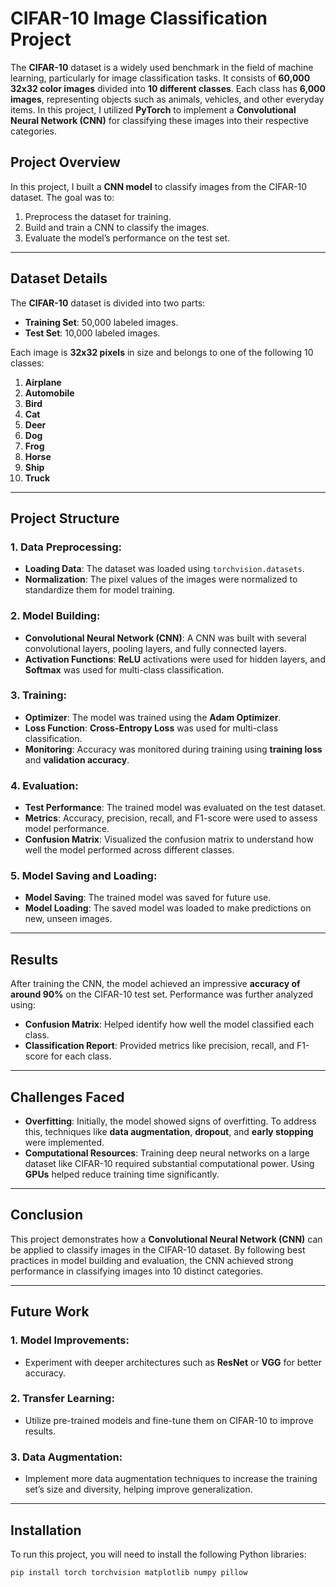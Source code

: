 # CIFAR-10 Image Classification Project

The **CIFAR-10** dataset is a widely used benchmark in the field of machine learning, particularly for image classification tasks. It consists of **60,000 32x32 color images** divided into **10 different classes**. Each class has **6,000 images**, representing objects such as animals, vehicles, and other everyday items. In this project, I utilized **PyTorch** to implement a **Convolutional Neural Network (CNN)** for classifying these images into their respective categories.

## Project Overview

In this project, I built a **CNN model** to classify images from the CIFAR-10 dataset. The goal was to:
1. Preprocess the dataset for training.
2. Build and train a CNN to classify the images.
3. Evaluate the model’s performance on the test set.

---

## Dataset Details

The **CIFAR-10** dataset is divided into two parts:
- **Training Set**: 50,000 labeled images.
- **Test Set**: 10,000 labeled images.

Each image is **32x32 pixels** in size and belongs to one of the following 10 classes:
1. **Airplane**
2. **Automobile**
3. **Bird**
4. **Cat**
5. **Deer**
6. **Dog**
7. **Frog**
8. **Horse**
9. **Ship**
10. **Truck**

---

## Project Structure

### 1. Data Preprocessing:
- **Loading Data**: The dataset was loaded using `torchvision.datasets`.
- **Normalization**: The pixel values of the images were normalized to standardize them for model training.

### 2. Model Building:
- **Convolutional Neural Network (CNN)**: A CNN was built with several convolutional layers, pooling layers, and fully connected layers.
- **Activation Functions**: **ReLU** activations were used for hidden layers, and **Softmax** was used for multi-class classification.

### 3. Training:
- **Optimizer**: The model was trained using the **Adam Optimizer**.
- **Loss Function**: **Cross-Entropy Loss** was used for multi-class classification.
- **Monitoring**: Accuracy was monitored during training using **training loss** and **validation accuracy**.

### 4. Evaluation:
- **Test Performance**: The trained model was evaluated on the test dataset.
- **Metrics**: Accuracy, precision, recall, and F1-score were used to assess model performance.
- **Confusion Matrix**: Visualized the confusion matrix to understand how well the model performed across different classes.

### 5. Model Saving and Loading:
- **Model Saving**: The trained model was saved for future use.
- **Model Loading**: The saved model was loaded to make predictions on new, unseen images.

---

## Results

After training the CNN, the model achieved an impressive **accuracy of around 90%** on the CIFAR-10 test set. Performance was further analyzed using:
- **Confusion Matrix**: Helped identify how well the model classified each class.
- **Classification Report**: Provided metrics like precision, recall, and F1-score for each class.

---

## Challenges Faced

- **Overfitting**: Initially, the model showed signs of overfitting. To address this, techniques like **data augmentation**, **dropout**, and **early stopping** were implemented.
- **Computational Resources**: Training deep neural networks on a large dataset like CIFAR-10 required substantial computational power. Using **GPUs** helped reduce training time significantly.

---

## Conclusion

This project demonstrates how a **Convolutional Neural Network (CNN)** can be applied to classify images in the CIFAR-10 dataset. By following best practices in model building and evaluation, the CNN achieved strong performance in classifying images into 10 distinct categories.

---

## Future Work

### 1. **Model Improvements**:
   - Experiment with deeper architectures such as **ResNet** or **VGG** for better accuracy.
   
### 2. **Transfer Learning**:
   - Utilize pre-trained models and fine-tune them on CIFAR-10 to improve results.

### 3. **Data Augmentation**:
   - Implement more data augmentation techniques to increase the training set’s size and diversity, helping improve generalization.

---

## Installation

To run this project, you will need to install the following Python libraries:

```bash
pip install torch torchvision matplotlib numpy pillow
